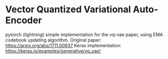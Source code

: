 # Vector Quantized Variational Auto-Encoder

pytorch (lightning) simple implementation for the vq-vae paper, using EMA codebook updating algorithm.
Original paper: https://arxiv.org/abs/1711.00937
Keras implementation: https://keras.io/examples/generative/vq_vae/
